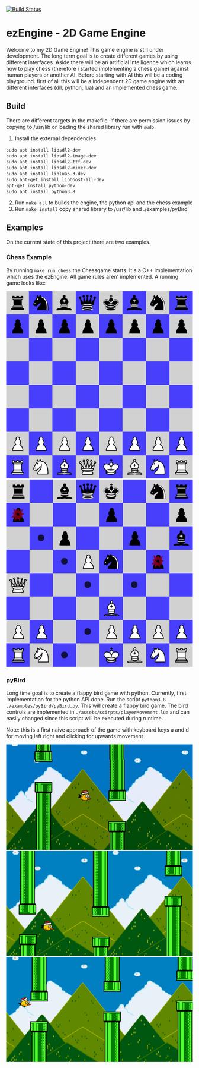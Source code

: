 [![Build Status](https://dev.azure.com/thomassedlmair/ezEngine/_apis/build/status/ThoSe1990.ezEngine?branchName=master)](https://dev.azure.com/thomassedlmair/ezEngine/_build/latest?definitionId=6&branchName=master)

# ezEngine - 2D Game Engine
  
Welcome to my 2D Game Engine! This game engine is still under development. The long term goal is to create different games by using different interfaces. Aside there will be an artificial intelligence which learns how to play chess (therefore i started implementing a chess game) against human players or another AI. Before starting with AI this will be a coding playground. first of all this will be a independent 2D game engine with an different interfaces (dll, python, lua) and an implemented chess game.
  

## Build 
There are different targets in the makefile. If there are permission issues by copying to /usr/lib or loading the shared library run with `sudo`.

1. Install the external dependencies
````
sudo apt install libsdl2-dev
sudo apt install libsdl2-image-dev
sudo apt install libsdl2-ttf-dev
sudo apt install libsdl2-mixer-dev
sudo apt install liblua5.3-dev
sudo apt-get install libboost-all-dev
apt-get install python-dev
sudo apt install python3.8
````

2. Run `make all` to builds the engine, the python api and the chess example
3. Run `make install` copy shared library to /usr/lib and ./examples/pyBird


## Examples

On the current state of this project there are two examples.

### Chess Example

By running `make run_chess` the Chessgame starts. It's a C++ implementation which uses the ezEngine. All game rules aren' implemented. A running game looks like:

![first setup](./screenshots/default_setup.PNG)
![game running](./screenshots/chessgame.PNG)
  
### pyBird

Long time goal is to create a flappy bird game with python. Currently, first implementation for the python API done. Run the script `python3.8 ./examples/pyBird/pyBird.py`. This will create a flappy bird game. The bird controls are implemented in `./assets/scirpts/playerMovement.lua` and can easily changed since this script will be executed during runtime.
  
Note: this is a first naive approach of the game with keyboard keys a and d for moving left right and clicking for upwards movement



![pybird example 1](./screenshots/pybird.gif)
![pybird example 1](./screenshots/pybird_1.PNG)
![pybird example 2](./screenshots/pybird_2.PNG)


